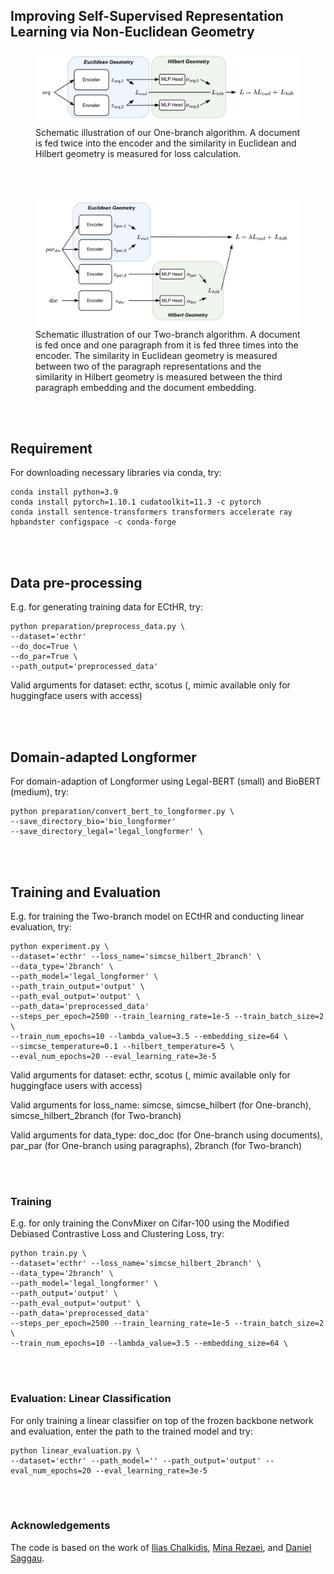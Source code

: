 Improving Self-Supervised Representation Learning via Non-Euclidean Geometry
---------------------------------------------------------------


<figure>
  <img width="800" src="1branch.jpg">
  <figcaption>Schematic illustration of our One-branch algorithm. A document is fed twice into the encoder and the similarity in Euclidean and Hilbert geometry is measured for loss calculation.</figcaption>
</figure>
<br>
<br>
<figure>
  <img width="800" src="2branch.jpg">
  <figcaption>Schematic illustration of our Two-branch algorithm. A document is fed once and one paragraph from it is fed three times into the encoder. The similarity in Euclidean geometry is measured between two of the paragraph representations and the similarity in Hilbert geometry is measured between the third paragraph embedding and the document embedding.</figcaption>
</figure>

<br>
<br>

## Requirement
For downloading necessary libraries via conda, try:
```
conda install python=3.9
conda install pytorch=1.10.1 cudatoolkit=11.3 -c pytorch
conda install sentence-transformers transformers accelerate ray hpbandster configspace -c conda-forge
```

<br>
<br>

## Data pre-processing
E.g. for generating training data for ECtHR, try:
```
python preparation/preprocess_data.py \
--dataset='ecthr' 
--do_doc=True \
--do_par=True \
--path_output='preprocessed_data'
```
Valid arguments for dataset: ecthr, scotus (, mimic available only for huggingface users with access)

<br>
<br>

## Domain-adapted Longformer
For domain-adaption of Longformer using Legal-BERT (small) and BioBERT (medium), try:
```
python preparation/convert_bert_to_longformer.py \
--save_directory_bio='bio_longformer' 
--save_directory_legal='legal_longformer' \
```

<br>
<br>

## Training and Evaluation
E.g. for training the Two-branch model on ECtHR and conducting linear evaluation, try:
```
python experiment.py \
--dataset='ecthr' --loss_name='simcse_hilbert_2branch' \
--data_type='2branch' \
--path_model='legal_longformer' \
--path_train_output='output' \
--path_eval_output='output' \
--path_data='preprocessed_data'
--steps_per_epoch=2500 --train_learning_rate=1e-5 --train_batch_size=2 \
--train_num_epochs=10 --lambda_value=3.5 --embedding_size=64 \
--simcse_temperature=0.1 --hilbert_temperature=5 \
--eval_num_epochs=20 --eval_learning_rate=3e-5
```

Valid arguments for dataset: ecthr, scotus (, mimic available only for huggingface users with access)

Valid arguments for loss_name: simcse, simcse_hilbert (for One-branch), simcse_hilbert_2branch (for Two-branch)

Valid arguments for data_type: doc_doc (for One-branch using documents), par_par (for One-branch using paragraphs), 2branch (for Two-branch)

<br>
<br>

### Training
E.g. for only training the ConvMixer on Cifar-100 using the Modified Debiased Contrastive Loss and Clustering Loss, try:
```
python train.py \
--dataset='ecthr' --loss_name='simcse_hilbert_2branch' \
--data_type='2branch' \
--path_model='legal_longformer' \
--path_output='output' \
--path_eval_output='output' \
--path_data='preprocessed_data'
--steps_per_epoch=2500 --train_learning_rate=1e-5 --train_batch_size=2 \
--train_num_epochs=10 --lambda_value=3.5 --embedding_size=64 \
```

<br>
<br>

### Evaluation: Linear Classification
For only training a linear classifier on top of the frozen backbone network and evaluation, enter the path to the trained model and try:
```
python linear_evaluation.py \
--dataset='ecthr' --path_model='' --path_output='output' --eval_num_epochs=20 --eval_learning_rate=3e-5
```

<br>
<br>

### Acknowledgements
The code is based on the work of [Ilias Chalkidis](https://github.com/iliaschalkidis), [Mina Rezaei](https://github.com/MinaRe), and [Daniel Saggau](https://github.com/danielsaggau).
